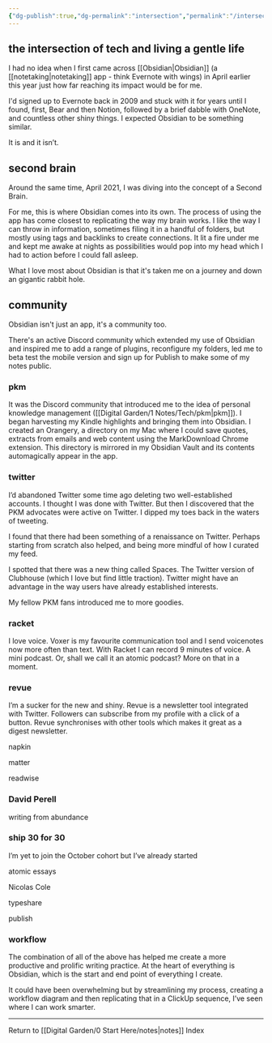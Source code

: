 ```yaml
---
{"dg-publish":true,"dg-permalink":"intersection","permalink":"/intersection/","created":"","updated":""}
---
```



## the intersection of tech and living a gentle life

I had no idea when I first came across [[Obsidian\|Obsidian]] (a [[notetaking\|notetaking]] app - think Evernote with wings) in April earlier this year just how far reaching its impact would be for me.

I'd signed up to Evernote back in 2009 and stuck with it for years until I found, first, Bear and then Notion, followed by a brief dabble with OneNote, and countless other shiny things. I expected Obsidian to be something similar. 

It is and it isn’t.

## second brain

Around the same time, April 2021, I was diving into the concept of a Second Brain.

For me, this is where Obsidian comes into its own. The process of using the app has come closest to replicating the way my brain works. I like the way I can throw in information, sometimes filing it in a handful of folders, but mostly using tags and backlinks to create connections. It lit a fire under me and kept me awake at nights as possibilities would pop into my head which I had to action before I could fall asleep.

What I love most about Obsidian is that it's taken me on a journey and down an gigantic rabbit hole.

## community

Obsidian isn't just an app, it's a community too.

There's an active Discord community which extended my use of Obsidian and inspired me to add a range of plugins, reconfigure my folders, led me to beta test the mobile version and sign up for Publish to make some of my notes public.

### pkm

It was the Discord community that introduced me to the idea of personal knowledge management ([[Digital Garden/1 Notes/Tech/pkm\|pkm]]). I began harvesting my Kindle highlights and bringing them into Obsidian. I created an Orangery, a directory on my Mac where I could save quotes, extracts from emails and web content using the MarkDownload Chrome extension. This directory is mirrored in my Obsidian Vault and its contents automagically appear in the app.

### twitter

I’d abandoned Twitter some time ago deleting two well-established accounts. I thought I was done with Twitter. But then I discovered that the PKM advocates were active on Twitter. I dipped my toes back in the waters of tweeting.

I found that there had been something of a renaissance on Twitter. Perhaps starting from scratch also helped, and being more mindful of how I curated my feed.

I spotted that there was a new thing called Spaces. The Twitter version of Clubhouse (which I love but find little traction). Twitter might have an advantage in the way users have already established interests.

My fellow PKM fans introduced me to more goodies.

### racket

I love voice. Voxer is my favourite communication tool and I send voicenotes now more often than text. With Racket I can record 9 minutes of voice. A mini podcast. Or, shall we call it an atomic podcast? More on that in a moment.

### revue

I’m a sucker for the new and shiny. Revue is a newsletter tool integrated with Twitter. Followers can subscribe from my profile with a click of a button. Revue synchronises with other tools which makes it great as a digest newsletter.

napkin

matter

readwise

### David Perell

writing from abundance

### ship 30 for 30

I’m yet to join the October cohort but I’ve already started

atomic essays

Nicolas Cole

typeshare

publish

### workflow

The combination of all of the above has helped me create a more productive and prolific writing practice. At the heart of everything is Obsidian, which is the start and end point of everything I create.

It could have been overwhelming but by streamlining my process, creating a workflow diagram and then replicating that in a ClickUp sequence, I’ve seen where I can work smarter.

---

Return to [[Digital Garden/0 Start Here/notes\|notes]] Index